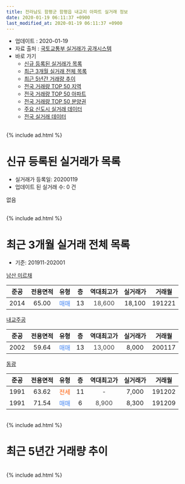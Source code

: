 ```yaml
---
title: 전라남도 함평군 함평읍 내교리 아파트 실거래 정보
date: 2020-01-19 06:11:37 +0900
last_modified_at: 2020-01-19 06:11:37 +0900
---
```


* 업데이트 : 2020-01-19
* 자료 출처 : [국토교통부 실거래가 공개시스템](http://rt.molit.go.kr)
* 바로 가기
    * [신규 등록된 실거래가 목록](#신규-등록된-실거래가-목록)
    * [최근 3개월 실거래 전체 목록](#최근-3개월-실거래-전체-목록)
    * [최근 5년간 거래량 추이](#최근-5년간-거래량-추이)
    * [전국 거래량 TOP 50 지역](https://apt-info.github.io/apt-trade-info/최근-3개월-전국에서-가장-거래가-많이-발생한-지역)
    * [전국 거래량 TOP 50 아파트](https://apt-info.github.io/apt-trade-info/최근-3개월-전국에서-가장-거래가-많이-발생한-아파트)
    * [전국 거래량 TOP 50 분양권](https://apt-info.github.io/apt-trade-info/최근-3개월-전국에서-가장-거래가-많이-발생한-분양권)
    * [주요 신도시 실거래 데이터](https://apt-info.github.io/apt-trade-info/주요-신도시)
    * [전국 실거래 데이터](https://apt-info.github.io/apt-trade-info/전국)
<br>
{% include ad.html %}
<br>

# 신규 등록된 실거래가 목록
* 실거래가 등록일: 20200119
* 업데이트 된 실거래 수: 0 건

없음

<br>
{% include ad.html %}
<br>

# 최근 3개월 실거래 전체 목록
* 기준: 201911-202001


[남산 미르채](https://search.naver.com/search.naver?query=%EC%A0%84%EB%9D%BC%EB%82%A8%EB%8F%84+%ED%95%A8%ED%8F%89%EA%B5%B0+%ED%95%A8%ED%8F%89%EC%9D%8D+%EB%82%B4%EA%B5%90%EB%A6%AC+%EB%82%A8%EC%82%B0+%EB%AF%B8%EB%A5%B4%EC%B1%84)

|준공|전용면적|유형|층|역대최고가|실거래가|거래월|
|:---:|:---:|:---:|:---:|:---:|:---:|:---:|
|2014|65.00|<span style="color:#4285f3">매매</span>|13|<span style="color:#444444">18,600</span>|18,100|191221|

[내교주공](https://search.naver.com/search.naver?query=%EC%A0%84%EB%9D%BC%EB%82%A8%EB%8F%84+%ED%95%A8%ED%8F%89%EA%B5%B0+%ED%95%A8%ED%8F%89%EC%9D%8D+%EB%82%B4%EA%B5%90%EB%A6%AC+%EB%82%B4%EA%B5%90%EC%A3%BC%EA%B3%B5)

|준공|전용면적|유형|층|역대최고가|실거래가|거래월|
|:---:|:---:|:---:|:---:|:---:|:---:|:---:|
|2002|59.64|<span style="color:#4285f3">매매</span>|13|<span style="color:#444444">13,000</span>|8,000|200117|

[동광](https://search.naver.com/search.naver?query=%EC%A0%84%EB%9D%BC%EB%82%A8%EB%8F%84+%ED%95%A8%ED%8F%89%EA%B5%B0+%ED%95%A8%ED%8F%89%EC%9D%8D+%EB%82%B4%EA%B5%90%EB%A6%AC+%EB%8F%99%EA%B4%91)

|준공|전용면적|유형|층|역대최고가|실거래가|거래월|
|:---:|:---:|:---:|:---:|:---:|:---:|:---:|
|1991|63.62|<span style="color:#ff5a00">전세</span>|11|<span style="color:#444444">-</span>|7,000|191202|
|1991|71.54|<span style="color:#4285f3">매매</span>|6|<span style="color:#444444">8,900</span>|8,300|191209|


<br>
{% include ad.html %}
<br>

# 최근 5년간 거래량 추이


<div style="width:100%;">
    <canvas id="deal_progress" height="200"></canvas>
</div>

<script>
new Chart(document.getElementById("deal_progress"), {
    type: 'line',
    data: {
        labels: ['201501','201502','201503','201504','201505','201506','201507','201508','201509','201510','201511','201512','201601','201602','201603','201604','201605','201606','201607','201608','201609','201610','201611','201612','201701','201702','201703','201704','201705','201706','201707','201708','201709','201710','201711','201712','201801','201802','201803','201804','201805','201806','201807','201808','201809','201810','201811','201812','201901','201902','201903','201904','201905','201906','201907','201908','201909','201910','201911','201912','202001'],
        datasets: [{
            label: '매매',
            pointRadius: 1,
            data: [7, 5, 4, 5, 4, 1, 4, 4, 1, 3, 3, 6, 1, 3, 6, 1, 2, 4, 5, 1, 0, 4, 4, 2, 5, 5, 4, 8, 3, 2, 4, 6, 1, 2, 4, 2, 3, 3, 3, 1, 3, 3, 1, 5, 2, 5, 3, 1, 3, 3, 2, 0, 6, 2, 2, 1, 3, 4, 0, 2, 1],
            borderColor: "rgba(255, 201, 14, 1)",
            backgroundColor: "rgba(255, 201, 14, 0.5)",
            fill: false,
            lineTension: 0
        },{
            label: '전월세',
            pointRadius: 1,
            data: [0, 4, 3, 2, 0, 1, 1, 0, 2, 0, 0, 0, 0, 2, 1, 0, 1, 0, 0, 0, 0, 1, 0, 0, 0, 2, 0, 0, 0, 0, 0, 2, 2, 0, 0, 0, 1, 1, 0, 0, 0, 1, 2, 0, 0, 0, 0, 0, 0, 1, 0, 0, 1, 0, 0, 0, 0, 0, 0, 1, 0],
            borderColor: "rgba(0, 141, 185, 1)",
            backgroundColor: "rgba(0, 141, 185, 0.5)",
            fill: false,
            lineTension: 0
        }
        ]
    },
    options: {
        responsive: true,
        title: {
            display: false
        },
        tooltips: {
            mode: 'index',
            intersect: false
        },
        hover: {
            mode: 'nearest',
            intersect: true
        },
        scales: {
            xAxes: [{
                display: true,
                scaleLabel: {
                    display: true,
                    labelString: '년/월'
                }
            }],
            yAxes: [{
                display: true,
                ticks: {
                    suggestedMin: 0,
                },
                scaleLabel: {
                    display: true,
                    labelString: '실거래 수'
                }
            }]
        }
    }
});

</script>


<br>
{% include ad.html %}
<br>

